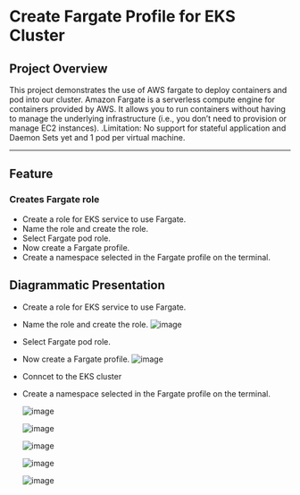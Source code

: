 # Create Fargate Profile for EKS Cluster

## **Project Overview**
This project demonstrates the use of AWS fargate to deploy containers and pod into our cluster. Amazon Fargate is a serverless compute engine for containers provided by AWS. It allows you to run containers without having to manage the underlying infrastructure (i.e., you don’t need to provision or manage EC2 instances). .Limitation: No support for stateful application and Daemon Sets yet and 1 pod per virtual machine.

---
  
## **Feature**

### **Creates Fargate role**
 - Create a role for EKS service to use Fargate.
 - Name the role and create the role.
 - Select Fargate pod role.
 - Now create a Fargate profile.
 - Create a namespace selected in the Fargate profile on the terminal.


## **Diagrammatic Presentation**
 - Create a role for EKS service to use Fargate.
 - Name the role and create the role.
    ![image](https://github.com/user-attachments/assets/e4e58cf2-b8f7-46b1-b750-d6d8abd7e397)
 - Select Fargate pod role.
 - Now create a Fargate profile.
   ![image](https://github.com/user-attachments/assets/40009f9a-36ab-4248-8d4c-1d5f393120b6)


 - Conncet to the EKS cluster
 - Create a namespace selected in the Fargate profile on the terminal.
   
   ![image](https://github.com/user-attachments/assets/2bf64ec1-844f-41a2-af18-f83ea99835ac)


   ![image](https://github.com/user-attachments/assets/efcb1260-c01d-4a18-94af-9fbba350f779)


   ![image](https://github.com/user-attachments/assets/ca0e987b-e452-4933-9bf5-b67ac80d9124)



   ![image](https://github.com/user-attachments/assets/5d8b5647-a742-4b3e-840f-9be0c2008ffd)


   ![image](https://github.com/user-attachments/assets/d2ca666d-498e-44d4-be7b-aa27a628f7bd)






 








	
